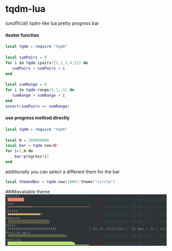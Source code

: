 # tqdm-lua
 (unofficial) tqdm-like lua pretty progress bar

#### iteator function
```lua
local tqdm = require "tqdm"

local sumPairs = 0
for i in tqdm.ipairs({1,2,3,4,5}) do
   sumPairs = sumPairs + i 
end

local sumRange = 0
for i in tqdm.range(5,1,-1) do
   sumRange = sumRange + i
end
assert(sumPairs == sumRange)

```

#### use progress method directly
```lua
local tqdm = require "tqdm"

local N = 100000000
local bar = tqdm.new(N)
for i=1,N do
	bar:progress(i)
end
```

additionally you can select a different them for the bar
```lua
local themedBar = tqdm.new(1000):theme("circle")
```
####available theme
![available theme](theme.png)
